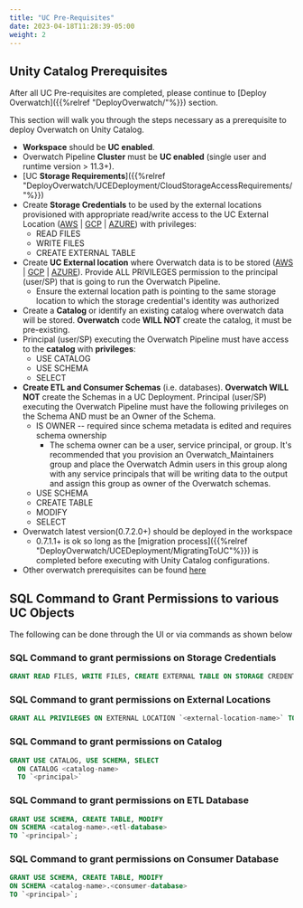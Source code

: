```yaml
---
title: "UC Pre-Requisites"
date: 2023-04-18T11:28:39-05:00
weight: 2
---
```


## Unity Catalog Prerequisites

After all UC Pre-requisites are completed, please continue to [Deploy Overwatch]({{%relref "DeployOverwatch/"%}}) 
section.

This section will walk you through the steps necessary as a prerequisite to deploy Overwatch on Unity Catalog.
* **Workspace** should be **UC enabled**.
* Overwatch Pipeline **Cluster** must be **UC enabled** (single user and runtime version > 11.3+).
* [UC **Storage Requirements**]({{%relref "DeployOverwatch/UCEDeployment/CloudStorageAccessRequirements/"%}})
* Create **Storage Credentials** to be used by the external locations provisioned with appropriate read/write 
  access to the UC External Location
  ([AWS](https://docs.databricks.com/data-governance/unity-catalog/manage-external-locations-and-credentials.html#create-a-storage-credential) | 
  [GCP](https://docs.gcp.databricks.com/data-governance/unity-catalog/manage-external-locations-and-credentials.html#manage-storage-credentials) | 
  [AZURE](https://learn.microsoft.com/en-gb/azure/databricks/data-governance/unity-catalog/manage-external-locations-and-credentials#--create-a-storage-credential)) 
  with privileges:
  * READ FILES
  * WRITE FILES
  * CREATE EXTERNAL TABLE
* Create **UC External location** where Overwatch data is to be stored
  ([AWS](https://docs.databricks.com/data/manage-external-locations.html#manage-unity-catalog-external-locations-in-data-explorer) | 
  [GCP](https://docs.gcp.databricks.com/data/manage-external-locations.html#manage-unity-catalog-external-locations-in-data-explorer) | 
  [AZURE](https://learn.microsoft.com/en-gb/azure/databricks/data/manage-external-locations#create-external-location)). 
  Provide ALL PRIVILEGES permission to the principal (user/SP) that is going to run the Overwatch Pipeline.
  * Ensure the external location path is pointing to the same storage location to which the storage credential's 
  identity was authorized
* Create a **Catalog** or identify an existing catalog where overwatch data will be stored. 
  **Overwatch** code **WILL NOT** create the catalog, it must be pre-existing.
* Principal (user/SP) executing the Overwatch Pipeline must have access to the **catalog** with **privileges**:
  * USE CATALOG
  * USE SCHEMA
  * SELECT
* **Create ETL and Consumer Schemas** (i.e. databases). **Overwatch WILL NOT** create the Schemas in a UC Deployment. 
  Principal (user/SP) executing the Overwatch Pipeline must have the following privileges on the Schema AND must be 
  an Owner of the Schema.
  * IS OWNER -- required since schema metadata is edited and requires schema ownership
    * The schema owner can be a user, service principal, or group. It's recommended that you provision an 
    Overwatch_Maintainers group and place the Overwatch Admin users in this group along with any service principals
    that will be writing data to the output and assign this group as owner of the Overwatch schemas.
  * USE SCHEMA
  * CREATE TABLE
  * MODIFY
  * SELECT
* Overwatch latest version(0.7.2.0+) should be deployed in the workspace
  * 0.7.1.1+ is ok so long as the [migration process]({{%relref "DeployOverwatch/UCEDeployment/MigratingToUC"%}}) 
  is completed before executing with Unity Catalog configurations.
* Other overwatch prerequisites can be found [here](https://databrickslabs.github.io/overwatch/deployoverwatch/cloudinfra/)

## SQL Command to Grant Permissions to various UC Objects
The following can be done through the UI or via commands as shown below

### SQL Command to grant permissions on Storage Credentials
```sql
GRANT READ FILES, WRITE FILES, CREATE EXTERNAL TABLE ON STORAGE CREDENTIAL `<storage-credential-name>` TO `<principal>`;
```

### SQL Command to grant permissions on External Locations
```sql
GRANT ALL PRIVILEGES ON EXTERNAL LOCATION `<external-location-name>` TO `<principal>`;
```

### SQL Command to grant permissions on Catalog
```sql
GRANT USE CATALOG, USE SCHEMA, SELECT
  ON CATALOG <catalog-name>
  TO `<principal>`
```

### SQL Command to grant permissions on ETL Database
```sql
GRANT USE SCHEMA, CREATE TABLE, MODIFY
ON SCHEMA <catalog-name>.<etl-database>
TO `<principal>`;
```

### SQL Command to grant permissions on Consumer Database
```sql
GRANT USE SCHEMA, CREATE TABLE, MODIFY
ON SCHEMA <catalog-name>.<consumer-database>
TO `<principal>`;
```
